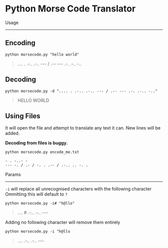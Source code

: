 # Python Morse Code Translator

Usage
***
## Encoding
`python morsecode.py "hello world"`
> .... . .-.. .-.. --- / .-- --- .-. .-.. -..

## Decoding
`python morsecode.py -d ".... . .-.. .-.. --- / .-- --- .-. .-.. -.."`
> HELLO WORLD

## Using Files
It will open the file and attempt to translate any text it can.
New lines will be added.

**Decoding from files is buggy.**

`python morsecode.py encode_me.txt`
```
- . -..- -
--- -. / .- / -. . .-- / .-.. .. -. .
```

Params
***

`-i` will replace all unrecognised characters with the following character
Ommitting this will default to `?`

`python morsecode.py -i# "h@llo"`
> .... # .-.. .-.. ---

Adding no following character will remove them entirely

`python morsecode.py -i "h@llo`
> ....  .-.. .-.. ---
